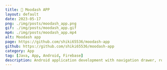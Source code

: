 ```yaml
---
title: 🥳 Moodash APP
layout: default
date: 2023-05-17
png: ./img/posts/moodash_app.png
gif: ./img/posts/moodash_app.gif
mp4: ./img/posts/moodash_app.mp4
alt: Moodash app
page: https://github.com/shiki65536/moodash-app
github: https://github.com/shiki65536/moodash-app
category: App
tag: [Java, App, Android, Firebase]
description: Android application development with navigation drawer, room, map, firebase authentication, firebase database, and work manager.
---
```

